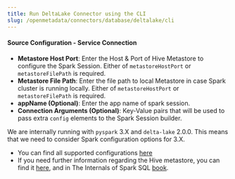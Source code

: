 ```yaml
---
title: Run DeltaLake Connector using the CLI
slug: /openmetadata/connectors/database/deltalake/cli
---
```


<ConnectorIntro connector="DeltaLake" goal="CLI" hasDBT="true" />

<Requirements />

<MetadataIngestionServiceDev service="database" connector="DeltaLake" goal="CLI"/>

<h4>Source Configuration - Service Connection</h4>

- **Metastore Host Port**: Enter the Host & Port of Hive Metastore to configure the Spark Session. Either
  of `metastoreHostPort` or `metastoreFilePath` is required.
- **Metastore File Path**: Enter the file path to local Metastore in case Spark cluster is running locally. Either
  of `metastoreHostPort` or `metastoreFilePath` is required.
- **appName (Optional)**: Enter the app name of spark session.
- **Connection Arguments (Optional)**: Key-Value pairs that will be used to pass extra `config` elements to the Spark
  Session builder.

We are internally running with `pyspark` 3.X and `delta-lake` 2.0.0. This means that we need to consider Spark
configuration options for 3.X.

- You can find all supported configurations [here](https://spark.apache.org/docs/latest/configuration.html)
- If you need further information regarding the Hive metastore, you can find
  it [here](https://spark.apache.org/docs/3.0.0-preview/sql-data-sources-hive-tables.html), and in The Internals of
  Spark SQL [book](https://jaceklaskowski.gitbooks.io/mastering-spark-sql/content/spark-sql-hive-metastore.html).

<MetadataIngestionConfig service="database" connector="DeltaLake" goal="CLI" hasDBT="true"/>
